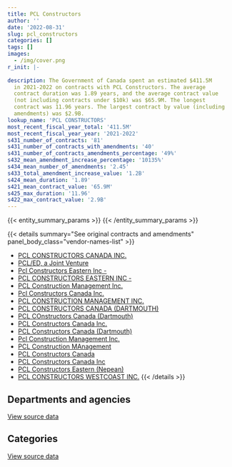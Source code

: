 ```yaml
---
title: PCL Constructors
author: ''
date: '2022-08-31'
slug: pcl_constructors
categories: []
tags: []
images:
  - /img/cover.png
r_init: |-
  
description: The Government of Canada spent an estimated $411.5M
  in 2021-2022 on contracts with PCL Constructors. The average
  contract duration was 1.89 years, and the average contract value
  (not including contracts under $10k) was $65.9M. The longest
  contract was 11.96 years. The largest contract by value (including
  amendments) was $2.9B.
lookup_name: 'PCL CONSTRUCTORS'
most_recent_fiscal_year_total: '411.5M'
most_recent_fiscal_year_year: '2021-2022'
s431_number_of_contracts: '81'
s431_number_of_contracts_with_amendments: '40'
s431_number_of_contracts_amendments_percentage: '49%'
s432_mean_amendment_increase_percentage: '10135%'
s434_mean_number_of_amendments: '2.45'
s433_total_amendment_increase_value: '1.2B'
s424_mean_duration: '1.89'
s421_mean_contract_value: '65.9M'
s425_max_duration: '11.96'
s422_max_contract_value: '2.9B'
---
```


<script src="/rmarkdown-libs/htmlwidgets/htmlwidgets.js"></script>
<link href="/rmarkdown-libs/datatables-css/datatables-crosstalk.css" rel="stylesheet" />
<script src="/rmarkdown-libs/datatables-binding/datatables.js"></script>
<script src="/rmarkdown-libs/jquery/jquery-3.6.0.min.js"></script>
<link href="/rmarkdown-libs/dt-core-bootstrap/css/dataTables.bootstrap.min.css" rel="stylesheet" />
<link href="/rmarkdown-libs/dt-core-bootstrap/css/dataTables.bootstrap.extra.css" rel="stylesheet" />
<script src="/rmarkdown-libs/dt-core-bootstrap/js/jquery.dataTables.min.js"></script>
<script src="/rmarkdown-libs/dt-core-bootstrap/js/dataTables.bootstrap.min.js"></script>
<link href="/rmarkdown-libs/crosstalk/css/crosstalk.min.css" rel="stylesheet" />
<script src="/rmarkdown-libs/crosstalk/js/crosstalk.min.js"></script>
<script src="/rmarkdown-libs/htmlwidgets/htmlwidgets.js"></script>
<link href="/rmarkdown-libs/datatables-css/datatables-crosstalk.css" rel="stylesheet" />
<script src="/rmarkdown-libs/datatables-binding/datatables.js"></script>
<script src="/rmarkdown-libs/jquery/jquery-3.6.0.min.js"></script>
<link href="/rmarkdown-libs/dt-core-bootstrap/css/dataTables.bootstrap.min.css" rel="stylesheet" />
<link href="/rmarkdown-libs/dt-core-bootstrap/css/dataTables.bootstrap.extra.css" rel="stylesheet" />
<script src="/rmarkdown-libs/dt-core-bootstrap/js/jquery.dataTables.min.js"></script>
<script src="/rmarkdown-libs/dt-core-bootstrap/js/dataTables.bootstrap.min.js"></script>
<link href="/rmarkdown-libs/crosstalk/css/crosstalk.min.css" rel="stylesheet" />
<script src="/rmarkdown-libs/crosstalk/js/crosstalk.min.js"></script>

{{< entity_summary_params >}}
{{< /entity_summary_params >}}

{{< details summary="See original contracts and amendments" panel_body_class="vendor-names-list" >}}
- [PCL CONSTRUCTORS CANADA INC.](https://search.open.canada.ca/en/ct/?sort=contract_value_f%20desc&page=1&search_text=%22PCL%20CONSTRUCTORS%20CANADA%20INC.%22)
- [PCL/ED, a Joint Venture](https://search.open.canada.ca/en/ct/?sort=contract_value_f%20desc&page=1&search_text=%22PCL%2fED%2c%20a%20Joint%20Venture%22)
- [Pcl Constructors Eastern Inc -](https://search.open.canada.ca/en/ct/?sort=contract_value_f%20desc&page=1&search_text=%22Pcl%20Constructors%20Eastern%20Inc%20-%22)
- [PCL CONSTRUCTORS EASTERN INC -](https://search.open.canada.ca/en/ct/?sort=contract_value_f%20desc&page=1&search_text=%22PCL%20CONSTRUCTORS%20EASTERN%20INC%20-%22)
- [PCL Construction Management Inc.](https://search.open.canada.ca/en/ct/?sort=contract_value_f%20desc&page=1&search_text=%22PCL%20Construction%20Management%20Inc.%22)
- [Pcl Constructors Canada Inc.](https://search.open.canada.ca/en/ct/?sort=contract_value_f%20desc&page=1&search_text=%22Pcl%20Constructors%20Canada%20Inc.%22)
- [PCL CONSTRUCTION MANAGEMENT INC.](https://search.open.canada.ca/en/ct/?sort=contract_value_f%20desc&page=1&search_text=%22PCL%20CONSTRUCTION%20MANAGEMENT%20INC.%22)
- [PCL CONSTRUCTORS CANADA (DARTMOUTH)](https://search.open.canada.ca/en/ct/?sort=contract_value_f%20desc&page=1&search_text=%22PCL%20CONSTRUCTORS%20CANADA%20%28DARTMOUTH%29%22)
- [PCL COnstructors Canada (Dartmouth)](https://search.open.canada.ca/en/ct/?sort=contract_value_f%20desc&page=1&search_text=%22PCL%20COnstructors%20Canada%20%28Dartmouth%29%22)
- [PCL Constructors Canada Inc.](https://search.open.canada.ca/en/ct/?sort=contract_value_f%20desc&page=1&search_text=%22PCL%20Constructors%20Canada%20Inc.%22)
- [PCL Constructors Canada (Dartmouth)](https://search.open.canada.ca/en/ct/?sort=contract_value_f%20desc&page=1&search_text=%22PCL%20Constructors%20Canada%20%28Dartmouth%29%22)
- [Pcl Construction Management Inc.](https://search.open.canada.ca/en/ct/?sort=contract_value_f%20desc&page=1&search_text=%22Pcl%20Construction%20Management%20Inc.%22)
- [PCL Construction MAnagement](https://search.open.canada.ca/en/ct/?sort=contract_value_f%20desc&page=1&search_text=%22PCL%20Construction%20MAnagement%22)
- [PCL Constructors Canada](https://search.open.canada.ca/en/ct/?sort=contract_value_f%20desc&page=1&search_text=%22PCL%20Constructors%20Canada%22)
- [PCL Constructors Canada Inc](https://search.open.canada.ca/en/ct/?sort=contract_value_f%20desc&page=1&search_text=%22PCL%20Constructors%20Canada%20Inc%22)
- [PCL Constructors Eastern (Nepean)](https://search.open.canada.ca/en/ct/?sort=contract_value_f%20desc&page=1&search_text=%22PCL%20Constructors%20Eastern%20%28Nepean%29%22)
- [PCL CONSTRUCTORS WESTCOAST INC.](https://search.open.canada.ca/en/ct/?sort=contract_value_f%20desc&page=1&search_text=%22PCL%20CONSTRUCTORS%20WESTCOAST%20INC.%22)
{{< /details >}}

## Departments and agencies

<div id="htmlwidget-1" style="width:100%;height:auto;" class="datatables html-widget"></div>
<script type="application/json" data-for="htmlwidget-1">{"x":{"style":"bootstrap","filter":"none","vertical":false,"data":[["<a href=\"/departments/dnd-mdn/\">National Defence<\/a>","<a href=\"/departments/pc/\">Parks Canada<\/a>","<a href=\"/departments/pwgsc-tpsgc/\">Public Services and Procurement Canada<\/a>","<a href=\"/departments/rcmp-grc/\">Royal Canadian Mounted Police<\/a>"],[1929145.98,6936970.53,467434480.78,8388581.36],[2582202.65,12894655.19,512847064.36,16166816.66],[6783006.6,16514207.52,362397861.22,15411987.68],[890851.61,16514207.52,378832545.69,15281302.58]],"container":"<table class=\"table table-striped table-hover row-border order-column display\">\n  <thead>\n    <tr>\n      <th>Department<\/th>\n      <th>2018-2019<\/th>\n      <th>2019-2020<\/th>\n      <th>2020-2021<\/th>\n      <th>2021-2022<\/th>\n    <\/tr>\n  <\/thead>\n<\/table>","options":{"order":[[4,"desc"]],"pageLength":10,"autoWidth":true,"columnDefs":[{"targets":1,"render":"function(data, type, row, meta) {\n    return type !== 'display' ? data : DTWidget.formatCurrency(data, \"$\", 2, 3, \",\", \".\", true, null);\n  }"},{"targets":2,"render":"function(data, type, row, meta) {\n    return type !== 'display' ? data : DTWidget.formatCurrency(data, \"$\", 2, 3, \",\", \".\", true, null);\n  }"},{"targets":3,"render":"function(data, type, row, meta) {\n    return type !== 'display' ? data : DTWidget.formatCurrency(data, \"$\", 2, 3, \",\", \".\", true, null);\n  }"},{"targets":4,"render":"function(data, type, row, meta) {\n    return type !== 'display' ? data : DTWidget.formatCurrency(data, \"$\", 2, 3, \",\", \".\", true, null);\n  }"},{"width":"16%","targets":[1,2,3,4]},{"className":"dt-right","targets":[1,2,3,4]}],"orderClasses":false}},"evals":["options.columnDefs.0.render","options.columnDefs.1.render","options.columnDefs.2.render","options.columnDefs.3.render"],"jsHooks":[]}</script>
<p class="text-right">
<a href="https://github.com/GoC-Spending/contracts-data/tree/main/data/out/vendors/pcl_constructors/summary_by_fiscal_year_by_department.csv" class="source-data-link btn btn-link">View source data</a>
</p>

## Categories

<div id="htmlwidget-2" style="width:100%;height:auto;" class="datatables html-widget"></div>
<script type="application/json" data-for="htmlwidget-2">{"x":{"style":"bootstrap","filter":"none","vertical":false,"data":[["<a href=\"/categories/facilities_and_construction/\">Facilities and construction<\/a>","<a href=\"/categories/professional_services/\">Professional services<\/a>","<a href=\"/categories/industrial_products_and_services/\">Industrial products and services<\/a>"],[450110751.35,34578427.29,null],[509402327.48,34777931.47,310479.91],[397468064.69,3419205,219793.33],[404550922.78,6967984.62,null]],"container":"<table class=\"table table-striped table-hover row-border order-column display\">\n  <thead>\n    <tr>\n      <th>Category<\/th>\n      <th>2018-2019<\/th>\n      <th>2019-2020<\/th>\n      <th>2020-2021<\/th>\n      <th>2021-2022<\/th>\n    <\/tr>\n  <\/thead>\n<\/table>","options":{"order":[[4,"desc"]],"dom":"t","pageLength":30,"autoWidth":true,"columnDefs":[{"targets":1,"render":"function(data, type, row, meta) {\n    return type !== 'display' ? data : DTWidget.formatCurrency(data, \"$\", 2, 3, \",\", \".\", true, null);\n  }"},{"targets":2,"render":"function(data, type, row, meta) {\n    return type !== 'display' ? data : DTWidget.formatCurrency(data, \"$\", 2, 3, \",\", \".\", true, null);\n  }"},{"targets":3,"render":"function(data, type, row, meta) {\n    return type !== 'display' ? data : DTWidget.formatCurrency(data, \"$\", 2, 3, \",\", \".\", true, null);\n  }"},{"targets":4,"render":"function(data, type, row, meta) {\n    return type !== 'display' ? data : DTWidget.formatCurrency(data, \"$\", 2, 3, \",\", \".\", true, null);\n  }"},{"width":"16%","targets":[1,2,3,4]},{"className":"dt-right","targets":[1,2,3,4]}],"orderClasses":false,"lengthMenu":[10,25,30,50,100]}},"evals":["options.columnDefs.0.render","options.columnDefs.1.render","options.columnDefs.2.render","options.columnDefs.3.render"],"jsHooks":[]}</script>
<p class="text-right">
<a href="https://github.com/GoC-Spending/contracts-data/tree/main/data/out/vendors/pcl_constructors/summary_by_fiscal_year_by_category.csv" class="source-data-link btn btn-link">View source data</a>
</p>
